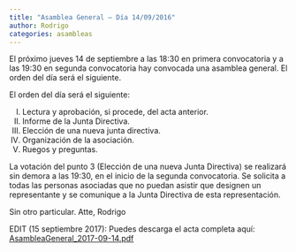 ```yaml
---
title: "Asamblea General – Día 14/09/2016"
author: Rodrigo
categories: asambleas
---
```


El próximo jueves 14 de septiembre a las 18:30 en primera convocatoria y a las 19:30 en segunda convocatoria hay convocada una asamblea general. El orden del día será el siguiente.

El orden del día será el siguiente:

<ol type="I">
  <li>Lectura y aprobación, si procede, del acta anterior.</li>
  <li>Informe de la Junta Directiva.</li>
  <li>Elección de una nueva junta directiva.</li>
  <li>Organización de la asociación.</li>
  <li>Ruegos y preguntas.</li>
</ol>

La votación del punto 3 (Elección de una nueva Junta Directiva) se realizará sin demora a las 19:30, en el inicio de la segunda convocatoria. Se solicita a todas las personas asociadas que no puedan asistir que designen un representante y se comunique a la Junta Directiva de esta representación.

Sin otro particular. Atte,
Rodrigo

EDIT (15 septiembre 2017): Puedes descarga el acta completa aquí: [AsambleaGeneral_2017-09-14.pdf]({{site.url}}/documents/AsambleaGeneral_2017-09-14.pdf)
